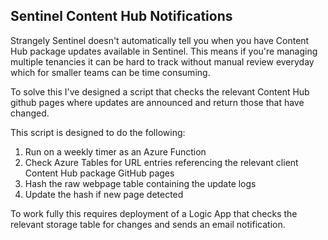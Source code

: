 ## Sentinel Content Hub Notifications
Strangely Sentinel doesn't automatically tell you when you have Content Hub package updates available in Sentinel. This means if you're managing multiple tenancies it can be hard to track without manual review everyday which for smaller teams can be time consuming.

To solve this I've designed a script that checks the relevant Content Hub github pages where updates are announced and return those that have changed.

This script is designed to do the following:

1.  Run on a weekly timer as an Azure Function
2.  Check Azure Tables for URL entries referencing the relevant client Content Hub package GitHub pages
3.  Hash the raw webpage table containing the update logs
4.  Update the hash if new page detected

To work fully this requires deployment of a Logic App that checks the relevant storage table for changes and sends an email notification.
